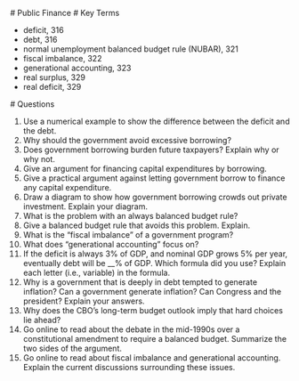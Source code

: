 \# Public Finance # Key Terms

* deficit, 316
* debt, 316
* normal unemployment balanced budget rule (NUBAR), 321
* fiscal imbalance, 322
* generational accounting, 323
* real surplus, 329
* real deficit, 329

\# Questions

1. Use a numerical example to show the difference between the deficit and the debt.
2. Why should the government avoid excessive borrowing?
3. Does government borrowing burden future taxpayers? Explain why or why not.
4. Give an argument for financing capital expenditures by borrowing.
5. Give a practical argument against letting government borrow to finance any capital expenditure.
6. Draw a diagram to show how government borrowing crowds out private investment. Explain your diagram.
7. What is the problem with an always balanced budget rule?
8. Give a balanced budget rule that avoids this problem. Explain.
9. What is the “fiscal imbalance” of a government program?
10. What does “generational accounting” focus on?
11. If the deficit is always 3% of GDP, and nominal GDP grows 5% per year, eventually debt will be \_\_% of GDP. Which formula did you use? Explain each letter (i.e., variable) in the formula.
12. Why is a government that is deeply in debt tempted to generate inflation? Can a government generate inflation? Can Congress and the president? Explain your answers.
13. Why does the CBO’s long-term budget outlook imply that hard choices lie ahead?
14. Go online to read about the debate in the mid-1990s over a constitutional amendment to require a balanced budget. Summarize the two sides of the argument.
15. Go online to read about fiscal imbalance and generational accounting. Explain the current discussions surrounding these issues.